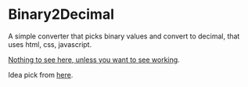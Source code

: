 # Binary2Decimal
A simple converter that picks binary values and convert to decimal, that uses html, css, javascript.

[Nothing to see here, unless you want to see working](https://ranbut.github.io/Binary2Decimal/).

Idea pick from [here](https://github.com/florinpop17/app-ideas).

